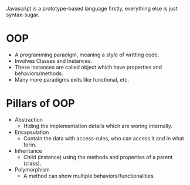 Javascript is a prototype-based language firstly, everything else is just syntax-sugar.

# OOP
- A programming paradigm, meaning a style of writting code.
- Involves Classes and Instances.
- These instances are called object which have properties and behaviors/methods.
- Many more paradigms exits like functional, etc.

# Pillars of OOP
- Abstraction
    - Hiding the implementation details which are woring internally.
- Encapsulation
    - Contain the data with access-rules, who can access it and in what form.
- Inheritance
    - Child (instance) using the methods and properties of a parent (class).
- Polymorphism
    - A method can show multiple behaviors/functionalities.